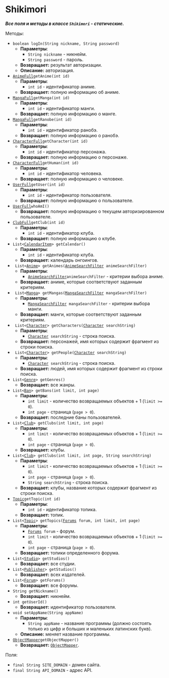# Shikimori

***Все поля и методы в классе `Shikimori` - статические.***

Методы:
* `boolean logIn(String nickname, String password)`
    * **Параметры**:
        * `String nickname` - никнейм.
        * `String password` - пароль.
    * **Возвращает:** результат авторизации.
    * **Описание:** авторизация.
* [`AnimeFull`](#)`getAnime(int id)`
    * **Параметры**:
        * `int id` - идентификатор аниме.
    * **Возвращает:** полную информацию об аниме.
* [`MangaFull`](#)`getManga(int id)`
    * **Параметры**:
        * `int id` - идентификатор манги.
    * **Возвращает:** полную информацию о манге.
* [`MangaFull`](#)`getRanobe(int id)`
    * **Параметры**:
        * `int id` - идентификатор ранобэ.
    * **Возвращает:** полную информацию о ранобэ.
* [`CharacterFull`](#)`getCharacter(int id)`
    * **Параметры**:
        * `int id` - идентификатор персонажа.
    * **Возвращает:** полную информацию о персонаже.
* [`CharacterFull`](#)`getHuman(int id)`
    * **Параметры**:
        * `int id` - идентификатор человека.
    * **Возвращает:** полную информацию о человеке.
* [`UserFull`](#)`getUser(int id)`
    * **Параметры**:
        * `int id` - идентификатор пользователя.
    * **Возвращает:** полную информацию о пользователе.
* [`UserFull`](#)`whoAmI()`
    * **Возвращает:** полную информацию о текущем авторизированном пользователе.
* [`ClubFull`](#)`getClub(int id)`
    * **Параметры**:
        * `int id` - идентификатор клуба.
    * **Возвращает:** полную информацию о клубе.
* `List<`[`CalendarItem`](#)`> getCalendar()`
    * **Параметры**:
        * `int id` - идентификатор клуба.
    * **Возвращает:** календарь онгоингов.
* ` List<`[`Anime`](#)`> getAnimes(`[`AnimeSearchFilter`](#)` animeSearchFilter)`
    * **Параметры**:
        * [`AnimeSearchFilter`](#)`animeSearchFilter` - критерии выбора аниме.
    * **Возвращает:** аниме, которые соответствуют заданным критериям.
* ` List<`[`Manga`](#)`> getMangas(`[`MangaSearchFilter`](#)` mangaSearchFilter)`
    * **Параметры**:
        * [`MangaSearchFilter`](#)` mangaSearchFilter` - критерии выбора манги.
    * **Возвращает:** манги, которые соответствуют заданным критериям.
* ` List<`[`Character`](#)`> getCharacters(`[`Character`](#)` searchString)`
    * **Параметры**:
        * [`Character`](#)` searchString` - строка поиска.
    * **Возвращает:** персонажей, имя которых содержит фрагмент из строки поиска.
* ` List<`[`Character`](#)`> getPeople(`[`Character`](#)` searchString)`
    * **Параметры**:
        * [`Character`](#)` searchString` - строка поиска.
    * **Возвращает:** людей, имя которых содержит фрагмент из строки поиска.
* `List<`[`Genre`](#)`> getGenres()`
    * **Возвращает:** все жанры.
* `List<`[`Ban`](#)`> getBans(int limit, int page)`
    * **Параметры**:
        * `int limit` - количество возвращаемых объектов + 1 (`limit >= 0`).
        * `int page` - страница (`page > 0`).
    * **Возвращает:** последние баны пользователей.
* `List<`[`Club`](#)`> getClubs(int limit, int page)`
    * **Параметры**:
        * `int limit` - количество возвращаемых объектов + 1 (`limit >= 0`).
        * `int page` - страница (`page > 0`).
    * **Возвращает:** клубы.
* `List<`[`Club`](#)`> getClubs(int limit, int page, String searchString)`
    * **Параметры**:
        * `int limit` - количество возвращаемых объектов + 1 (`limit >= 0`).
        * `int page` - страница (`page > 0`).
        * `String searchString` - строка поиска.
    * **Возвращает:** клубы, название которых содержит фрагмент из строки поиска.
* [`Topic`](#)`getTopic(int id)`
    * **Параметры**:
        * `int id` - идентификатор топика.
    * **Возвращает:** топик.
* `List<`[`Topic`](#)`> getTopics(`[`Forums`](#)` forum, int limit, int page)`
    * **Параметры**:
        * [`Forums`](#)` forum` - форум.
        * `int limit` - количество возвращаемых объектов + 1 (`limit >= 0`).
        * `int page` - страница (`page > 0`).
    * **Возвращает:** топики определенного форума.
* `List<`[`Studio`](#)`> getStudios()`
    * **Возвращает:** все студии.
* `List<`[`Publisher`](#)`> getStudios()`
    * **Возвращает:** всех издателей.
* `List<`[`Forum`](#)`> getForums()`
    * **Возвращает:** все форумы.
* `String getNickname()`
    * **Возвращает:** никнейм.
* `int getUserId()`
    * **Возвращает:** идентификатор пользователя.
* `void setAppName(String appName)`
    * **Параметры**:
        * `String appName` - название программы (должно состоять только из цифр и больших и маленьких латинских букв).
    * **Описание:** меняет название программы.
* [`ObjectMapper`](https://fasterxml.github.io/jackson-databind/javadoc/2.5/com/fasterxml/jackson/databind/ObjectMapper.html)`getObjectMapper()`
    * **Возвращает:**  [`ObjectMapper`](https://fasterxml.github.io/jackson-databind/javadoc/2.5/com/fasterxml/jackson/databind/ObjectMapper.html).

Поля:
* `final String SITE_DOMAIN` - домен сайта.
* `final String API_DOMAIN` - адрес API.
